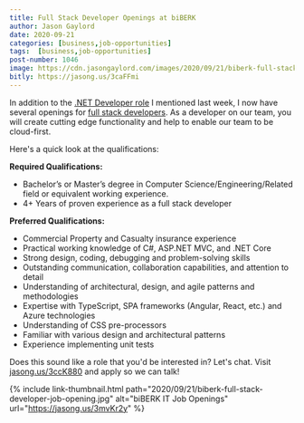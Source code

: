 ```yaml
---
title: Full Stack Developer Openings at biBERK
author: Jason Gaylord
date: 2020-09-21
categories: [business,job-opportunities]
tags:  [business,job-opportunities]
post-number: 1046
image: https://cdn.jasongaylord.com/images/2020/09/21/biberk-full-stack-developer-job-opening.jpg
bitly: https://jasong.us/3caFFmi
---
```


In addition to the [.NET Developer role](https://jasong.us/3m4UVFS) I mentioned last week, I now have several openings for [full stack developers](https://jasong.us/3ccK880). As a developer on our team, you will create cutting edge functionality and help to enable our team to be cloud-first.

Here's a quick look at the qualifications:

**Required Qualifications:**
- Bachelor’s or Master’s degree in Computer Science/Engineering/Related field or equivalent working experience.
- 4+ Years of proven experience as a full stack developer

**Preferred Qualifications:**
- Commercial Property and Casualty insurance experience
- Practical working knowledge of C#, ASP.NET MVC, and .NET Core
- Strong design, coding, debugging and problem-solving skills
- Outstanding communication, collaboration capabilities, and attention to detail
- Understanding of architectural, design, and agile patterns and methodologies
- Expertise with TypeScript, SPA frameworks (Angular, React, etc.) and Azure technologies
- Understanding of CSS pre-processors
- Familiar with various design and architectural patterns
- Experience implementing unit tests

Does this sound like a role that you'd be interested in? Let's chat. Visit [jasong.us/3ccK880](https://jasong.us/3ccK880) and apply so we can talk!

{% include link-thumbnail.html path="2020/09/21/biberk-full-stack-developer-job-opening.jpg" alt="biBERK IT Job Openings" url="https://jasong.us/3mvKr2y" %}